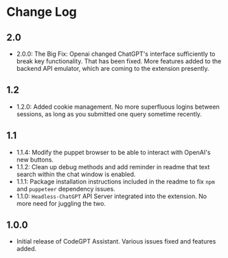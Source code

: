 # Change Log

## 2.0
- 2.0.0: The Big Fix: Openai changed ChatGPT's interface sufficiently to break key functionality. That has been fixed. More features added to the backend API emulator, which are coming to the extension presently.

## 1.2
- 1.2.0: Added cookie management. No more superfluous logins between sessions, as long as you submitted one query sometime recently.

## 1.1

- 1.1.4: Modify the puppet browser to be able to interact with OpenAI's new buttons. 
- 1.1.2: Clean up debug methods and add reminder in readme that text search within the chat window is enabled. 
- 1.1.1: Package installation instructions included in the readme to fix `npm` and `puppeteer` dependency issues.  
- 1.1.0: `Headless-ChatGPT` API Server integrated into the extension. No more need for juggling the two.

## 1.0.0

- Initial release of CodeGPT Assistant. Various issues fixed and features added.